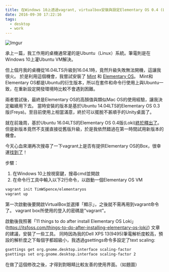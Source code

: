 ```yaml
---
title: 在Windows 10上透過vagrant, virtualbox安裝與設定Elementary OS 0.4 (Loki)
date: 2016-09-30 17:22:16
tags:
  - desktop
  - work
---
```


![Imgur](http://i.imgur.com/hlzcMQm.png)

承上一篇，我工作用的桌機通常灌的是Ubuntu（Linux）系統。筆電則是在Windows 10上灌Ubuntu VM解決。

但上個月我的桌機從16.04LTS升級到16.04.1時，竟然升級失敗無法開機，這讓我很火。
於是利用這個機會，我嘗試安裝了 [Mint](https://www.linuxmint.com/) 和 [Elementary OS](http://elementary.io/)。
Mint和Elementary OS都是Ubuntu的衍生版本，所以在套件和命令行使用上與Ubuntu一致，在重新設定開發環境時比較不會遇到困難。

兩者嘗試後，最終是Elementary OS的高顏值與類似Mac OS的使用經驗，讓我決定繼續用下去。
當時安裝的版本是基於Ubuntu 14.04LTS的Elementary OS 0.3版(Freya)。至目前使用上相當滿意，終於可以擺脫不甚順手的Unity桌面了。

就在前幾周，基於Ubuntu 16.04LTS的Elementary OS 0.4版(Loki)[終於釋出了](http://blog.elementary.io/post/147637979911/loki-04-stable-release)。
但是新版本竟然不支援直接從舊版升級，於是我依然錯過在第一時間試用新版本的機會。

今天心血來潮再次搜尋了一下vagrant上是否有提供Elementary OS的Box，很幸運[找到了](https://atlas.hashicorp.com/TimWSpence/boxes/elementaryos)！

步驟：

1. 在Windows 10上按視窗鍵，搜尋cmd並開啟
2. 在命令行工具中輸入以下2行命令，以啟動一個Elementary OS VM

```sh
vagrant init TimWSpence/elementaryos
vagrant up
```

第一次啟動後要開啟VirtualBox並選擇「顯示」，之後就不需再用到vagrant命令了。
vagrant box所使用的登入的密碼是"vagrant"。

啟動後我照著「11 things to do after install Elementary OS Loki」(https://itsfoss.com/things-to-do-after-installing-elementary-os-loki/) 文章的建議，安裝了一些工具。
同時因為我的Dell XPS 13(9495)筆電解析度較高，預設的解析度之下每個字都超級小，我透過gsettings命令多設定了text scaling:

```sh
gsettings get org.gnome.desktop.interface scaling-factor
gsettings set org.gnome.desktop.interface scaling-factor 2
```

在做了這個修改之後，才得到對眼睛比較友善的使用界面。（如題圖）
